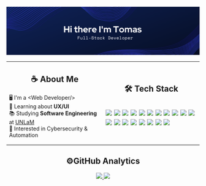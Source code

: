 ![banner](https://github.com/tomassale/tomassale/blob/main/public/img/banner/Banner.png?raw=true)


<table>
  <td width='50%'>
  <h2 align='center'>☕​ About Me</h2>

  🖥️ I'm a \<Web Developer/> <br/>
  🌱 Learning about <strong>UX/UI</strong>  <br/>
  📚 Studying <strong>Software Engineering</strong> at <a href='https://www.unlam.edu.ar/index.php'>UNLaM</a> <br/>
  🤔 Interested in Cybersecurity & Automation
  </td>
  <td>
  <h2 align='center'>🛠 Tech Stack<h2>

  <img src="https://img.shields.io/badge/-React-05122A?style=flat&logo=react"/>
  <img src="https://img.shields.io/badge/-Node-05122A?style=flat&logo=node.js"/>
  <img src="https://img.shields.io/badge/-Express-05122A?style=flat&logo=express"/>
  <img src="https://img.shields.io/badge/-MongoDb-05122A?style=flat&logo=mongodb"/>
  <img src="https://img.shields.io/badge/-MySql-05122A?style=flat&logo=mysql"/>
  <img src="https://img.shields.io/badge/-JavaScript-05122A?style=flat&logo=javascript"/>
  <img src="https://img.shields.io/badge/-TyoeScript-05122A?style=flat&logo=typescript"/>
  <img src="https://img.shields.io/badge/-Python-05122A?style=flat&logo=python"/>
  <img src="https://img.shields.io/badge/-JQuery-05122A?style=flat&logo=jquery"/>
  <img src="https://img.shields.io/badge/-Figma-05122A?style=flat&logo=figma"/>
  <img src="https://img.shields.io/badge/-Photoshop-05122A?style=flat&logo=adobe-photoshop"/>
  <img src="https://img.shields.io/badge/-HTML-05122A?style=flat&logo=HTML5"/>
  <img src="https://img.shields.io/badge/-CSS-05122A?style=flat&logo=CSS3"/>
  <img src="https://img.shields.io/badge/-Bootstrap-05122A?style=flat&logo=bootstrap"/>
  <img src="https://img.shields.io/badge/-Docker-05122A?style=flat&logo=docker"/>
  <img src="https://img.shields.io/badge/-Postman-05122A?style=flat&logo=postman"/>
  <img src="https://img.shields.io/badge/-Git-05122A?style=flat&logo=git"/>
  <img src="https://img.shields.io/badge/-Github-05122A?style=flat&logo=github"/>
  <img src="https://img.shields.io/badge/-Visual%20Studio%20Code-05122A?style=flat&logo=visual-studio-code&logoColor=007ACC"/>

  </td>
</table>

<!--
<h2 align='center'>Working on</h2> 
<table>
  <tr>
  <td width="50%">
    <br/>
    <h3 align="center">West Drip</h3>
    <div align="center">
      <a href="https://github.com/ArisGuimera/Android-Expert" target="_blank"><img src="https://i.imgur.com/Jji0CIE.jpg" width="400" alt="Curso básico android"></a>
      <p>
      <a href="https://github.com/ArisGuimera/Android-Expert" target="_blank">
      <img src="https://img.shields.io/badge/CODE-ff9?style=for-the-badge&logo=github&logoColor=black">
      </a>
      <a href="https://youtu.be/vJapzH_46a8" target="_blank">
      <img src="https://img.shields.io/badge/-HOST-green?style=for-the-badge&color=fbfc40">
      </a>
      </p>
      <p>West Drip es un <strong>Ecommerce</strong> con amplias funcionalidades</p>
    </div>
  </td>

  <td width="50%">
    <br>
    <h3 align="center">Personal page</h3>
    <div align="center">                                       
      <a href="https://github.com/ArisGuimera/SimpleAndroidMVVM" target="_blank"><img src="https://i.imgur.com/7uCBigG.jpg" width="400" alt="Pagina personal"/>
      <br>
      <p>
        <a href="" target="_blank">
          <img src="https://img.shields.io/badge/CODE-80ffaa?style=for-the-badge&logo=github&logoColor=black">
        </a>
        <a 
          href="https://youtu.be/hhhSMXi0R3E" 
          target="_blank"
        >
          <img src="https://img.shields.io/badge/-HOST-green?style=for-the-badge&color=3fFD7f">
        </a>
      </p>
      <p>
        Las arquitecturas son <strong>IMPRESCINDIBLES</strong> para poder trabajar como desarrollador/a Android. En este curso, divido por ramas irás aprendiendo a implementar una arquitectura real y robusta con inyección de dependencias, clean architecture, testing y mucho más.
      </p>
    </div>
  </td>
</table>
-->

<h2 align='center'>⚙️GitHub Analytics</h2>
<p align="center">
<a href="https://github.com/tomassale">
  <img height="180em" src="https://github-readme-stats-eight-theta.vercel.app/api?username=tomassale&show_icons=true&theme=algolia&include_all_commits=true&count_private=true"/>
  <img height="180em" src="https://github-readme-stats-eight-theta.vercel.app/api/top-langs/?username=tomassale&layout=compact&langs_count=8&theme=algolia"/>
</a>
</p>